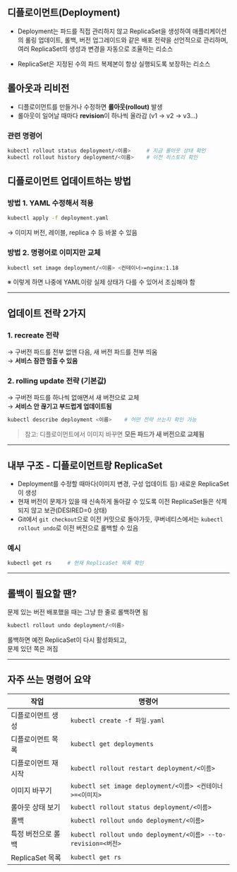 ## 디플로이먼트(Deployment)

- Deployment는 파드를 직접 관리하지 않고 ReplicaSet을 생성하여 애플리케이션의 롤링 업데이트, 롤백, 버전 업그레이드와 같은 배포 전략을 선언적으로 관리하며, 여러 ReplicaSet의 생성과 변경을 자동으로 조율하는 리소스

- ReplicaSet은 지정된 수의 파드 복제본이 항상 실행되도록 보장하는 리소스
## 롤아웃과 리비전

- 디플로이먼트를 만들거나 수정하면 **롤아웃(rollout)** 발생
- 롤아웃이 일어날 때마다 **revision**이 하나씩 올라감 (v1 → v2 → v3...)

### 관련 명령어

```bash
kubectl rollout status deployment/<이름>     # 지금 롤아웃 상태 확인
kubectl rollout history deployment/<이름>    # 이전 히스토리 확인
```

## 디플로이먼트 업데이트하는 방법

### 방법 1. YAML 수정해서 적용

```bash
kubectl apply -f deployment.yaml
```

→ 이미지 버전, 레이블, replica 수 등 바꿀 수 있음

### 방법 2. 명령어로 이미지만 교체

```bash
kubectl set image deployment/<이름> <컨테이너>=nginx:1.18
```

※ 이렇게 하면 나중에 YAML이랑 실제 상태가 다를 수 있어서 조심해야 함

---

## 업데이트 전략 2가지

### 1. recreate 전략

→ 구버전 파드를 전부 없앤 다음, 새 버전 파드를 전부 띄움  
→ **서비스 잠깐 멈출 수 있음**

### 2. rolling update 전략 (기본값)

→ 구버전 파드를 하나씩 없애면서 새 버전으로 교체  
→ **서비스 안 끊기고 부드럽게 업데이트됨**

```bash
kubectl describe deployment <이름>    # 어떤 전략 쓰는지 확인 가능
```

> 참고: 디플로이먼트에서 이미지 바꾸면 **모든 파드가 새 버전으로 교체됨**

---

## 내부 구조 - 디플로이먼트랑 ReplicaSet

- Deployment를 수정할 때마다(이미지 변경, 구성 업데이트 등) 새로운 ReplicaSet이 생성
- 현재 버전이 문제가 있을 때 신속하게 돌아갈 수 있도록 이전 ReplicaSet들은 삭제되지 않고 보관(DESIRED=0 상태)
- Git에서 `git checkout`으로 이전 커밋으로 돌아가듯, 쿠버네티스에서는 `kubectl rollout undo`로 이전 버전으로 롤백할 수 있음
### 예시

```bash
kubectl get rs     # 현재 ReplicaSet 목록 확인
```

---

## 롤백이 필요할 땐?

문제 있는 버전 배포했을 때는 그냥 한 줄로 롤백하면 됨

```bash
kubectl rollout undo deployment/<이름>
```

롤백하면 예전 ReplicaSet이 다시 활성화되고,  
문제 있던 쪽은 꺼짐

---
## 자주 쓰는 명령어 요약

| 작업            | 명령어                                                       |
| ------------- | --------------------------------------------------------- |
| 디플로이먼트 생성     | `kubectl create -f 파일.yaml`                               |
| 디플로이먼트 목록     | `kubectl get deployments`                                 |
| 디플로이먼트 재시작    | `kubectl rollout restart deployment/<이름>`                 |
| 이미지 바꾸기       | `kubectl set image deployment/<이름> <컨테이너>=<이미지>`          |
| 롤아웃 상태 보기     | `kubectl rollout status deployment/<이름>`                  |
| 롤백            | `kubectl rollout undo deployment/<이름>`                    |
| 특정 버전으로 롤백    | `kubectl rollout undo deployment/<이름> --to-revision=<버전>` |
| ReplicaSet 목록 | `kubectl get rs`                                          |
